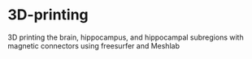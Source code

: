 # 3D-printing
3D printing the brain, hippocampus, and hippocampal subregions with magnetic connectors using freesurfer and Meshlab
